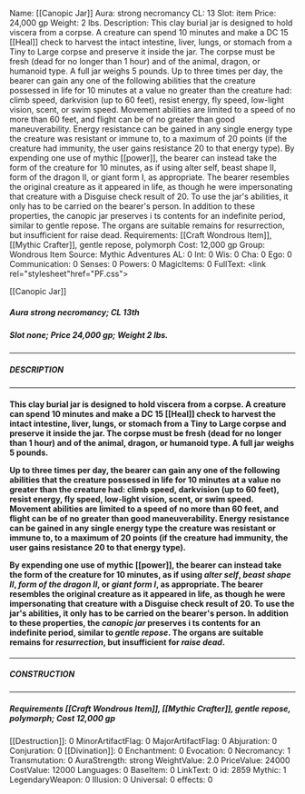 Name: [[Canopic Jar]]
Aura: strong necromancy
CL: 13
Slot: item
Price: 24,000 gp
Weight: 2 lbs.
Description: This clay burial jar is designed to hold viscera from a corpse. A creature can spend 10 minutes and make a DC 15 [[Heal]] check to harvest the intact intestine, liver, lungs, or stomach from a Tiny to Large corpse and preserve it inside the jar. The corpse must be fresh (dead for no longer than 1 hour) and of the animal, dragon, or humanoid type. A full jar weighs 5 pounds. Up to three times per day, the bearer can gain any one of the following abilities that the creature possessed in life for 10 minutes at a value no greater than the creature had: climb speed, darkvision (up to 60 feet), resist energy, fly speed, low-light vision, scent, or swim speed. Movement abilities are limited to a speed of no more than 60 feet, and flight can be of no greater than good maneuverability. Energy resistance can be gained in any single energy type the creature was resistant or immune to, to a maximum of 20 points (if the creature had immunity, the user gains resistance 20 to that energy type). By expending one use of mythic [[power]], the bearer can instead take the form of the creature for 10 minutes, as if using alter self, beast shape II, form of the dragon II, or giant form I, as appropriate. The bearer resembles the original creature as it appeared in life, as though he were impersonating that creature with a Disguise check result of 20. To use the jar's abilities, it only has to be carried on the bearer's person. In addition to these properties, the canopic jar preserves i ts contents for an indefinite period, similar to gentle repose. The organs are suitable remains for resurrection, but insufficient for raise dead.
Requirements: [[Craft Wondrous Item]], [[Mythic Crafter]], gentle repose, polymorph
Cost: 12,000 gp
Group: Wondrous Item
Source: Mythic Adventures
AL: 0
Int: 0
Wis: 0
Cha: 0
Ego: 0
Communication: 0
Senses: 0
Powers: 0
MagicItems: 0
FullText: <link rel="stylesheet"href="PF.css"><div class="heading"><p class="alignleft">[[Canopic Jar]]</p><div style="clear: both;"></div></div><div><h5><b>Aura </b>strong necromancy; <b>CL </b>13th</h5><h5><b>Slot </b>none; <b>Price </b>24,000 gp; <b>Weight </b>2 lbs.</h5></div><hr/><div><h5><b>DESCRIPTION</b></h5></div><hr/><div><h4><p>This clay burial jar is designed to hold viscera from a corpse. A creature can spend 10 minutes and make a DC 15 [[Heal]] check to harvest the intact intestine, liver, lungs, or stomach from a Tiny to Large corpse and preserve it inside the jar. The corpse must be fresh (dead for no longer than 1 hour) and of the animal, dragon, or humanoid type. A full jar weighs 5 pounds. </p><p>Up to three times per day, the bearer can gain any one of the following abilities that the creature possessed in life for 10 minutes at a value no greater than the creature had: climb speed, darkvision (up to 60 feet), resist energy, fly speed, low-light vision, scent, or swim speed. Movement abilities are limited to a speed of no more than 60 feet, and flight can be of no greater than good maneuverability. Energy resistance can be gained in any single energy type the creature was resistant or immune to, to a maximum of 20 points (if the creature had immunity, the user gains resistance 20 to that energy type). </p><p>By expending one use of mythic [[power]], the bearer can instead take the form of the creature for 10 minutes, as if using <i>alter self</i>, <i>beast shape II</i>, <i>form of the dragon II</i>, or <i>giant form I</i>, as appropriate. The bearer resembles the original creature as it appeared in life, as though he were impersonating that creature with a Disguise check result of 20. To use the jar's abilities, it only has to be carried on the bearer's person. In addition to these properties, the <i>canopic jar</i> preserves i ts contents for an indefinite period, similar to <i>gentle repose</i>. The organs are suitable remains for <i>resurrection</i>, but insufficient for <i>raise dead</i>.</p></h4></div><hr/><div><h5><b>CONSTRUCTION</b></h5></div><hr/><div><h5><b>Requirements </b>[[Craft Wondrous Item]], [[Mythic Crafter]], <i>gentle repose</i>, <i>polymorph</i>; <b>Cost </b>12,000 gp</h5></div>
[[Destruction]]: 0
MinorArtifactFlag: 0
MajorArtifactFlag: 0
Abjuration: 0
Conjuration: 0
[[Divination]]: 0
Enchantment: 0
Evocation: 0
Necromancy: 1
Transmutation: 0
AuraStrength: strong
WeightValue: 2.0
PriceValue: 24000
CostValue: 12000
Languages: 0
BaseItem: 0
LinkText: 0
id: 2859
Mythic: 1
LegendaryWeapon: 0
Illusion: 0
Universal: 0
effects: 0
